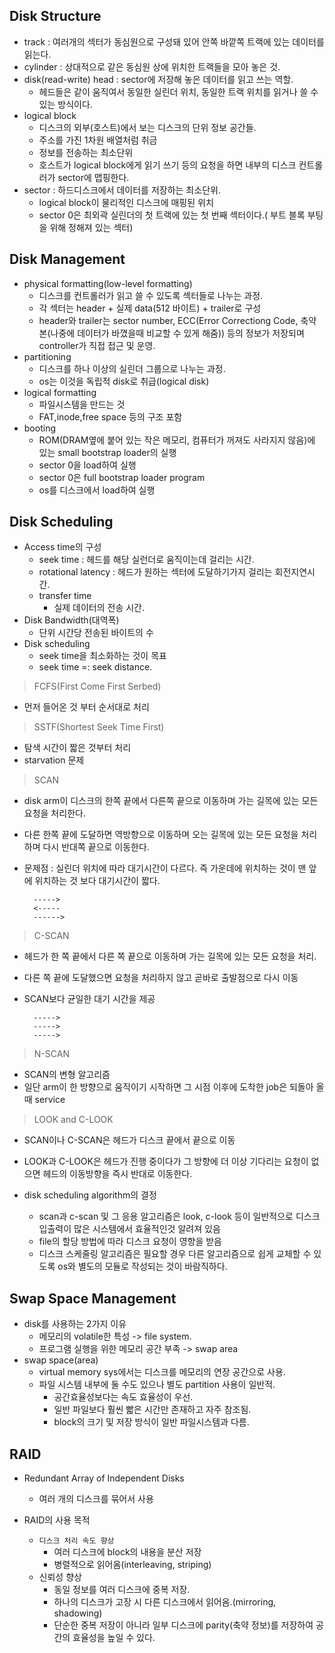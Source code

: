 ## Disk Structure
    
- track : 여러개의 섹터가 동심원으로 구성돼 있어 안쪽 바깥쪽 트랙에 있는 데이터를 읽는다.
- cylinder : 상대적으로 같은 동심원 상에 위치한 트랙들을 모아 놓은 것.
- disk(read-write) head : sector에 저장해 놓은 데이터를 읽고 쓰는 역할.
    - 헤드들은 같이 움직여서 동일한 실린더 위치, 동일한 트랙 위치를 읽거나 쓸 수 있는 방식이다.
- logical block
    - 디스크의 외부(호스트)에서 보는 디스크의 단위 정보 공간들.
    - 주소를 가진 1차원 배열처럼 취금
    - 정보를 전송하는 최소단위
    - 호스트가 logical block에게 읽기 쓰기 등의 요청을 하면 내부의 디스크 컨트롤러가 sector에 맵핑한다.
- sector : 하드디스크에서 데이터를 저장하는 최소단위.
    - logical block이 물리적인 디스크에 매핑된 위치
    - sector 0은 최외곽 실린더의 첫 트랙에 있는 첫 번째 섹터이다.( 부트 블록 부팅을 위해 정해져 있는 섹터)
## Disk Management
- physical formatting(low-level formatting)
    - 디스크를 컨트롤러가 읽고 쓸 수 있도록 섹터들로 나누는 과정.
    - 각 섹터는 header + 실제 data(512 바이트) + trailer로 구성
    - header와 trailer는 sector number, ECC(Error Correctiong Code, 축약본(나중에 데이터가 바꼈을때 비교할 수 있게 해줌)) 등의 정보가 저장되며 controller가 직접 접근 및 운영.
- partitioning
    - 디스크를 하나 이상의 실린더 그룹으로 나누는 과정.
    - os는 이것을 독립적 disk로 취급(logical disk)
- logical formatting
    - 파일시스템을 만드는 것
    - FAT,inode,free space 등의 구조 포함
- booting
    - ROM(DRAM옆에 붙어 있는 작은 메모리, 컴퓨터가 꺼져도 사라지지 않음)에 있는  small bootstrap loader의 실행
    - sector 0을 load하여 실행
    - sector 0은 full bootstrap loader program
    - os를 디스크에서 load하여 실행
        
## Disk Scheduling
- Access time의 구성
    - seek time : 헤드를 해당 실런더로 움직이는데 걸리는 시간.
    - rotational latency : 헤드가 원하는 섹터에 도달하기가지 걸리는 회전지연시간.
    - transfer time
        - 실제 데이터의 전송 시간.
- Disk Bandwidth(대역폭)
    - 단위 시간당 전송된 바이트의 수
- Disk scheduling
    - seek time을 최소화하는 것이 목표
    - seek time =: seek distance.

> FCFS(First Come First Serbed)
- 먼저 들어온 것 부터 순서대로 처리

>SSTF(Shortest Seek Time First)
- 탐색 시간이 짧은 것부터 처리
- starvation 문제

> SCAN
- disk arm이 디스크의 한쪽 끝에서 다른쪽 끝으로 이동하며 가는 길목에 있는 모든 요청을 처리한다.
- 다른 한쪽 끝에 도달하면 역방향으로 이동하며 오는 길목에 있는 모든 요청을 처리하며 다시 반대쪽 끝으로 이동한다.
- 문제점 : 실린더 위치에 따라 대기시간이 다르다. 즉 가운데에 위치하는 것이 맨 앞에 위치하는 것 보다 대기시간이 짧다.


        ----->
        <-----
        ------>

> C-SCAN
- 헤드가 한 쪽 끝에서 다른 쪽 끝으로 이동하며 가는 길목에 있는 모든 요청을 처리.
- 다른 쪽 끝에 도달했으면 요청을 처리하지 않고 곧바로 출발점으로 다시 이동
- SCAN보다 균일한 대기 시간을 제공

    
        ----->
        ----->
        ----->


> N-SCAN
- SCAN의 변형 알고리즘
- 일단 arm이 한 방향으로 움직이기 시작하면 그 시점 이후에 도착한 job은 되돌아 올 때 service

> LOOK and C-LOOK
- SCAN이나 C-SCAN은 헤드가 디스크 끝에서 끝으로 이동
- LOOK과 C-LOOK은 헤드가 진행 중이다가 그 방향에 더 이상 기다리는 요청이 없으면 헤드의 이동방향을 즉시 반대로 이동한다.

- disk scheduling algorithm의 결정
    - scan과 c-scan 및 그 응용 알고리즘은 look, c-look 등이 일반적으로 디스크 입출력이 많은 시스템에서 효율적인것 알려져 있음
    - file의 할당 방법에 따라 디스크 요청이 영향을 받음
    - 디스크 스케줄링 알고리즘은 필요할 경우 다른 알고리즘으로 쉽게 교체할 수 있도록 os와 별도의 모듈로 작성되는 것이 바람직하다.

## Swap Space Management
- disk를 사용하는 2가지 이유
    - 메모리의 volatile한 특성
    -> file system.
    - 프로그램 실행을 위한 메모리 공간 부족 -> swap area
- swap space(area)
    - virtual memory sys에서는 디스크를 메모리의 연장 공간으로 사용.
    - 파일 시스템 내부에 둘 수도 있으나 별도 partition 사용이
    일반적.
        - 공간효율성보다는 속도 효율성이 우선.
        - 일반 파일보다 훨씬 빫은 시간만 존재하고 자주 참조됨.
        - block의 크기 및 저장 방식이 일반 파일시스템과 다름.
## RAID
- Redundant Array of Independent Disks
    - 여러 개의 디스크를 묶어서 사용
- RAID의 사용 목적

    - `디스크 처리 속도 향상`
        - 여러 디스크에 block의 내용을 분산 저장
        - 병렬적으로 읽어옴(interleaving, striping)
    - 신뢰성 향상
        - 동일 정보를 여러 디스크에 중복 저장.
        - 하나의 디스크가 고장 시 다른 디스크에서 읽어옴.(mirroring, shadowing)
        - 단순한 중복 저장이 아니라 일부 디스크에 parity(축약 정보)를 저장하여 공간의 효율성을 높일 수 있다.

